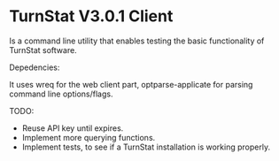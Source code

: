 # TurnStat V3.0.1 Client

Is a command line utility that  enables testing the basic functionality of TurnStat software.


Depedencies: 

It uses wreq for the web client part, optparse-applicate for parsing command line options/flags.


TODO:

- Reuse API key until expires.
- Implement more querying functions.
- Implement tests, to see if a TurnStat installation is working properly.

